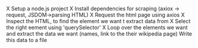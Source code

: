X Setup a node.js project 
X Install dependencies for scraping (axiox -> request, JSDOM->parsing HTML)
X Request the html page using axios 
X Inspect the HTML, to find the element we want t extract data from 
X Select the right eement using 'querySelector'
X Loop over the elements we want and extract the data we want (names, link to the their wikipedia page)
Write this data to a file 
